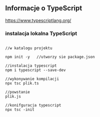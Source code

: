 ## Informacje o TypeScript

https://www.typescriptlang.org/

### instalacja lokalna TypeScript

```console

//w katalogu projektu

npm init -y   //utworzy sie package.json

//instalacja typescript
npm i typescript --save-dev

//wykonywanie kompilacji
npx tsc plik.ts 

//powstanie 
plik.js

//konifguracja typescript
npx tsc -init

```
